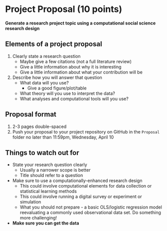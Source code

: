 # Project Proposal (10 points)

**Generate a research project topic using a computational social science research design**

## Elements of a project proposal

1. Clearly state a research question
    * Maybe give a few citations (not a full literature review)
    * Give a little information about why it is interesting
    * Give a little information about what your contribution will be
1. Describe how you will answer that question
    * What data will you use?
        * Give a good figure/plot/table
    * What theory will you use to interpret the data?
    * What analyses and computational tools will you use?

## Proposal format

1. 2-3 pages double-spaced
1. Push your proposal to your project repository on GitHub in the `Proposal` folder no later than 11:59pm, Wednesday, April 10

## Things to watch out for

* State your research question clearly
    * Usually a narrower scope is better
    * Title should refer to a question
* Make sure to use a computationally-enhanced research design
    * This could involve computational elements for data collection or statistical learning methods
    * This could involve running a digital survey or experiment or simulation
    * What you should not prepare - a basic OLS/logistic regression model reevaluating a commonly used observational data set. Do something more challenging!
* **Make sure you can get the data**
